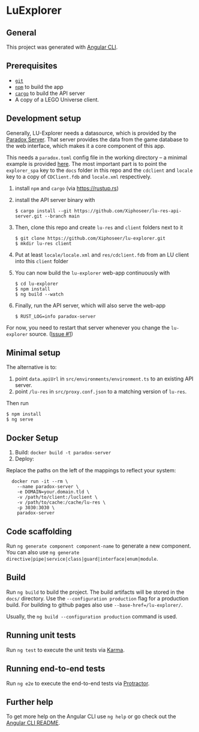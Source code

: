 # LuExplorer

## General

This project was generated with [Angular CLI](https://github.com/angular/angular-cli).

## Prerequisites

- [`git`](https://git-scm.com/)
- [`npm`](https://npmjs.com) to build the app
- [`cargo`](https://doc.rust-lang.org/cargo/) to build the API server
- A copy of a LEGO Universe client.

## Development setup

Generally, LU-Explorer needs a datasource, which is provided by the [Paradox Server](https://github.com/xiphoseer/lu-res-api-server). That server provides the data from the game database to the web interface, which makes it a core
component of this app.

This needs a `paradox.toml` config file in the working directory – a minimal example is provided [here](https://github.com/Xiphoseer/lu-explorer/blob/main/paradox.toml). The most important part is to point the `explorer_spa` key to the `docs` folder in this repo and the `cdclient` and `locale` key to a copy of `CDClient.fdb` and `locale.xml` respectively.

1. install `npm` and `cargo` (via <https://rustup.rs>)
2. install the API server binary with

   ```shell
   $ cargo install --git https://github.com/Xiphoseer/lu-res-api-server.git --branch main
   ```
3. Then, clone this repo and create `lu-res` and `client` folders next to it

   ```shell
   $ git clone https://github.com/Xiphoseer/lu-explorer.git
   $ mkdir lu-res client
   ```
4. Put at least `locale/locale.xml` and `res/cdclient.fdb` from an LU client into this `client` folder
5. You can now build the `lu-explorer` web-app continuously with
   ```shell
   $ cd lu-explorer
   $ npm install
   $ ng build --watch
   ```
6. Finally, run the API server, which will also serve the web-app
   ```shell
   $ RUST_LOG=info paradox-server
   ```

For now, you need to restart that server whenever you change the `lu-explorer` source.
([Issue #1](https://github.com/Xiphoseer/lu-res-api-server/issues/1))

## Minimal setup

The alternative is to:

1. point `data.apiUrl` in `src/environments/environment.ts` to an existing API server.
2. point `/lu-res` in `src/proxy.conf.json` to a matching version of `lu-res`.

Then run

```shell
$ npm install
$ ng serve
```

## Docker Setup


1. Build:
  `docker build -t paradox-server`
2. Deploy:

Replace the paths on the left of the mappings to reflect your system:
```docker
  docker run -it --rm \
    --name paradox-server \
    -e DOMAIN=your.domain.tld \
    -v /path/to/client:/luclient \
    -v /path/to/cache:/cache/lu-res \
    -p 3030:3030 \
    paradox-server
```

## Code scaffolding

Run `ng generate component component-name` to generate a new component. You can also use `ng generate directive|pipe|service|class|guard|interface|enum|module`.

## Build

Run `ng build` to build the project. The build artifacts will be stored in the `docs/` directory. Use the `--configuration production` flag for a production build. For building to github pages also use `--base-href=/lu-explorer/`.

Usually, the `ng build --configuration production` command is used.

## Running unit tests

Run `ng test` to execute the unit tests via [Karma](https://karma-runner.github.io).

## Running end-to-end tests

Run `ng e2e` to execute the end-to-end tests via [Protractor](http://www.protractortest.org/).

## Further help

To get more help on the Angular CLI use `ng help` or go check out the [Angular CLI README](https://github.com/angular/angular-cli/blob/master/README.md).
